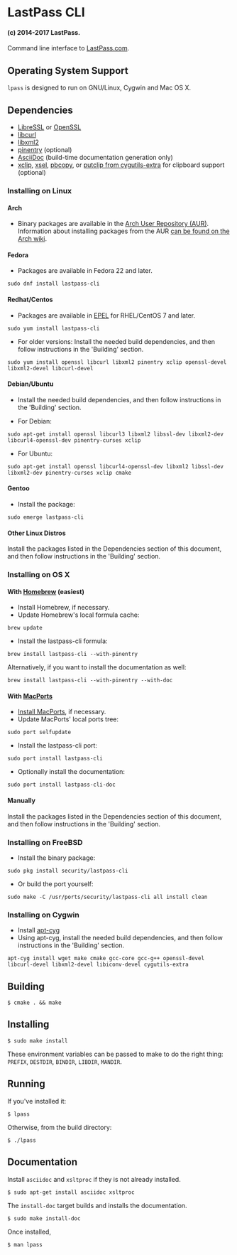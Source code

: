 # LastPass CLI
#### (c) 2014-2017 LastPass.

Command line interface to [LastPass.com](https://lastpass.com/).

## Operating System Support

`lpass` is designed to run on GNU/Linux, Cygwin and Mac OS X.

## Dependencies

* [LibreSSL](http://www.libressl.org/) or [OpenSSL](https://www.openssl.org/)
* [libcurl](http://curl.haxx.se/)
* [libxml2](http://xmlsoft.org/)
* [pinentry](https://www.gnupg.org/related_software/pinentry/index.en.html) (optional)
* [AsciiDoc](http://www.methods.co.nz/asciidoc/) (build-time documentation generation only)
* [xclip](http://sourceforge.net/projects/xclip/), [xsel](http://www.vergenet.net/~conrad/software/xsel/), [pbcopy](https://developer.apple.com/library/mac/documentation/Darwin/Reference/ManPages/man1/pbcopy.1.html), or [putclip from cygutils-extra](https://cygwin.com/cgi-bin2/package-grep.cgi?grep=cygutils-extra) for clipboard support (optional)

### Installing on Linux
#### Arch
* Binary packages are available in the [Arch User Repository (AUR)](https://aur.archlinux.org/packages.php?O=0&L=0&C=0&K=lastpass-cli). Information about installing packages from the AUR [can be found on the Arch wiki](https://wiki.archlinux.org/index.php/Arch_User_Repository#Installing_packages).

#### Fedora

* Packages are available in Fedora 22 and later.

```
sudo dnf install lastpass-cli
```

#### Redhat/Centos

* Packages are available in [EPEL](https://fedoraproject.org/wiki/EPEL) for RHEL/CentOS 7 and later.

```
sudo yum install lastpass-cli
```

* For older versions: Install the needed build dependencies, and then follow instructions in
  the 'Building' section.

```
sudo yum install openssl libcurl libxml2 pinentry xclip openssl-devel libxml2-devel libcurl-devel
```


#### Debian/Ubuntu
* Install the needed build dependencies, and then follow instructions in
  the 'Building' section.

* For Debian:

```
sudo apt-get install openssl libcurl3 libxml2 libssl-dev libxml2-dev libcurl4-openssl-dev pinentry-curses xclip
```

* For Ubuntu:

```
sudo apt-get install openssl libcurl4-openssl-dev libxml2 libssl-dev libxml2-dev pinentry-curses xclip cmake
```

#### Gentoo
* Install the package:

```
sudo emerge lastpass-cli
```

#### Other Linux Distros
Install the packages listed in the Dependencies section of this document,
and then follow instructions in the 'Building' section.

### Installing on OS X

#### With [Homebrew](http://brew.sh/) (easiest)
* Install Homebrew, if necessary.
* Update Homebrew's local formula cache:

```
brew update
```

* Install the lastpass-cli formula:

```
brew install lastpass-cli --with-pinentry
```

Alternatively, if you want to install the documentation as well:

```
brew install lastpass-cli --with-pinentry --with-doc
```

#### With [MacPorts](https://www.macports.org/)
* [Install MacPorts](https://www.macports.org/install.php), if necessary.
* Update MacPorts' local ports tree:

```
sudo port selfupdate
```

* Install the lastpass-cli port:

```
sudo port install lastpass-cli
```

* Optionally install the documentation:

```
sudo port install lastpass-cli-doc
```

#### Manually
Install the packages listed in the Dependencies section of this document,
and then follow instructions in the 'Building' section.

### Installing on FreeBSD
* Install the binary package:

```
sudo pkg install security/lastpass-cli
```

* Or build the port yourself:

```
sudo make -C /usr/ports/security/lastpass-cli all install clean
```

### Installing on Cygwin
* Install [apt-cyg](https://github.com/transcode-open/apt-cyg)
* Using apt-cyg, install the needed build dependencies, and then follow
  instructions in the 'Building' section.

```
apt-cyg install wget make cmake gcc-core gcc-g++ openssl-devel libcurl-devel libxml2-devel libiconv-devel cygutils-extra
```

## Building

    $ cmake . && make

## Installing

    $ sudo make install

These environment variables can be passed to make to do the right thing: `PREFIX`, `DESTDIR`, `BINDIR`, `LIBDIR`, `MANDIR`.

## Running

If you've installed it:

    $ lpass

Otherwise, from the build directory:

    $ ./lpass

## Documentation

Install `asciidoc` and `xsltproc` if they is not already installed.

    $ sudo apt-get install asciidoc xsltproc

The `install-doc` target builds and installs the documentation.

    $ sudo make install-doc

Once installed,

    $ man lpass
